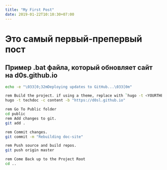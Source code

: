 ```yaml
---
title: "My First Post"
date: 2019-01-22T10:10:30+07:00
---
```

# Это самый первый-препервый пост
## Пример .bat файла, который обновляет сайт на d0s.github.io

```bash
echo -e "\033[0;32mDeploying updates to GitHub...\033[0m"

rem Build the project. if using a theme, replace with `hugo -t <YOURTHEME>`
hugo -t techdoc -c content -b "https://d0sl.github.io"

rem Go To Public folder
cd public
rem Add changes to git.
git add .

rem Commit changes.
git commit -m "Rebuilding doc-site"

rem Push source and build repos.
git push origin master

rem Come Back up to the Project Root
cd ..
```
